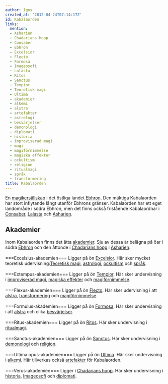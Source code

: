 ```yaml
---
author: Igos
created_at: '2012-04-24T07:14:17Z'
id: Kabalaorden
links:
  mention:
  - Asharien
  - Chadarians hopp
  - Consaber
  - Ebhron
  - Excelsior
  - Flecto
  - Formosa
  - Imageosofi
  - Lalasta
  - Ritos
  - Sanctus
  - Tempior
  - Teoretisk magi
  - Ultima
  - akademier
  - alkemi
  - alstra
  - artefakter
  - astrologi
  - besvärjelser
  - demonologi
  - diplomati
  - historia
  - improviserad magi
  - magi
  - magiförnimmelse
  - magiska effekter
  - ockultism
  - religion
  - ritualmagi
  - språk
  - transformering
title: Kabalaorden
---
```


En [magikersällskap] i det östliga landet [Ebhron]. Den mäktiga Kabalaorden har stort inflytande
långt utanför Ebhrons gränser. Kabalaorden har ett eget landområde i södra Ebhron, men det finns
också fristående Kabalaordnar i [Consaber], [Lalasta] och [Asharien].

Akademier
---------

Inom Kabalaorden finns det åtta [akademier]. Sju av dessa är belägna på öar i södra [Ebhron] och den
åttonde i [Chadarians hopp] i [Asharien].\
\
===Excelsius-akademien=== Ligger på ön [Excelsior]. Här sker mycket teoretisk udervisning:[Teoretisk
magi], [astrologi], [ockultism] och [språk].\
\
===Extempus-akademien=== Ligger på ön [Tempior]. Här sker undervisning i [improviserad magi],
[magiska effekter] och [magiförnimmelse].\
\
===Flexus-akademien=== Ligger på ön [Flecto]. Här sker udervisning i att [alstra], [transformering]
och [magiförnimmelse].\
\
===Formulus-akademien=== Ligger på ön [Formosa]. Här sker undervisning i att [alstra] och olika
[besvärjelser].\
\
===Ritus-akademien=== Ligger på ön [Ritos]. Här sker undervisning i [ritualmagi].\
\
===Sanctus-akademien=== Ligger på ön [Sanctus]. Här sker undervisning i [demonologi] och
[religion].\
\
===Ultima opus-akademien=== Ligger på ön [Ultima]. Här sker undervisning i [alkemi]. Här tillverkas
också [artefakter] för Kabalaorden.\
\
===Verus-akademien=== Ligger i [Chadarians hopp]. Här sker undervisning i [historia], [Imageosofi]
och [diplomati].

  [magikersällskap]: magi
  [Ebhron]: Ebhron
  [Consaber]: Consaber
  [Lalasta]: Lalasta
  [Asharien]: Asharien
  [akademier]: akademier
  [Chadarians hopp]: Chadarians_hopp
  [Excelsior]: Excelsior
  [Teoretisk magi]: Teoretisk_magi
  [astrologi]: astrologi
  [ockultism]: ockultism
  [språk]: språk
  [Tempior]: Tempior
  [improviserad magi]: improviserad_magi
  [magiska effekter]: magiska_effekter
  [magiförnimmelse]: magiförnimmelse
  [Flecto]: Flecto
  [alstra]: alstra
  [transformering]: transformering
  [Formosa]: Formosa
  [besvärjelser]: besvärjelser
  [Ritos]: Ritos
  [ritualmagi]: ritualmagi
  [Sanctus]: Sanctus
  [demonologi]: demonologi
  [religion]: religion
  [Ultima]: Ultima
  [alkemi]: alkemi
  [artefakter]: artefakter
  [historia]: historia
  [Imageosofi]: Imageosofi
  [diplomati]: diplomati